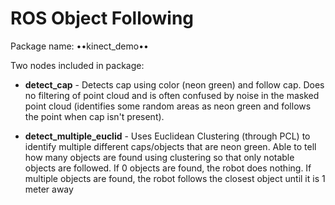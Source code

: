 # ROS Object Following
Package name: ••kinect_demo••

Two nodes included in package:

- **detect_cap** - Detects cap using color (neon green) and follow cap. Does no filtering of point cloud and is often confused by noise in the masked point cloud (identifies some random areas as neon green and follows the point when cap isn't present). 

- **detect_multiple_euclid** - Uses Euclidean Clustering (through PCL) to identify multiple different caps/objects that are neon green. Able to tell how many objects are found using clustering so that only notable objects are followed. If 0 objects are found, the robot does nothing. If multiple objects are found, the robot follows the closest object until it is 1 meter away
